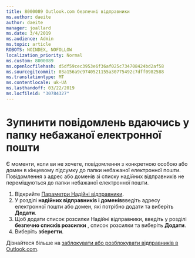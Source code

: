 ```yaml
---
title: 8000089 Outlook.com безпечні відправники
ms.author: daeite
author: daeite
manager: joallard
ms.date: 3/4/2019
ms.audience: Admin
ms.topic: article
ROBOTS: NOINDEX, NOFOLLOW
localization_priority: Normal
ms.custom: 8000089
ms.openlocfilehash: d5df59cec3953e6f36af025c734708424bd2af58
ms.sourcegitcommit: 03a156a9c9740521155a30775492c7dff0982588
ms.translationtype: MT
ms.contentlocale: uk-UA
ms.lasthandoff: 03/22/2019
ms.locfileid: "30784327"
---
```

# <a name="stop-messages-from-going-into-your-junk-email-folder"></a>Зупинити повідомлень вдаючись у папку небажаної електронної пошти

Є моменти, коли ви не хочете, повідомлення з конкретною особою або домен в кінцевому підсумку до папки небажаної електронної пошти. Повідомлення з адрес або доменів зі списку надійних відправників не переміщуються до папки небажаної електронної пошти.

1. Відкрийте [Параметри Надійні відправники](https://go.microsoft.com/fwlink/?linkid=2035804).
2. У розділі **надійних відправників і доменів**введіть адресу електронної пошти або домен, які потрібно додати та виберіть **Додати**.
3. Щоб додати список розсилки Надійні відправники, введіть у розділі **безпечно списків розсилки** , список розсилки та виберіть **Додати**.
4. Виберіть **зберегти**.

Дізнайтеся більше на [заблокувати або розблокувати відправників в Outlook.com](https://support.office.com/article/afba1c94-77bb-4f50-8b85-057cf52f4d5e).